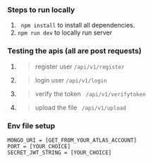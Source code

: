 ### Steps to run locally

1. ` npm install` to install all dependencies.
2. `npm run dev` to locally run server

### Testing the apis (all are post requests)

1. > register user `/api/v1/register`
   >
2. > login user `/api/v1/login `
   >
3. > verify the token ` /api/v1/verifytoken`
   >
4. > upload the file ` /api/v1/upload`
   >

### Env file setup

```
MONGO_URI = [GET_FROM_YOUR_ATLAS_ACCOUNT]
PORT = [YOUR_CHOICE]
SECRET_JWT_STRING = [YOUR_CHOICE]
```
